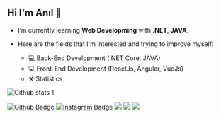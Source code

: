 ## Hi I'm Anıl 🤞

- </a>I’m currently learning **Web Developming** with **.NET, JAVA**.

- Here are the fields that I'm interested and trying to improve myself:
  - 💻 Back-End Development (.NET Core, JAVA)
  - 💻 Front-End Development (ReactJs, Angular, VueJs)
  - ⚒️ Statistics 

![Github stats 1](https://github-readme-stats.vercel.app/api?username=anilcetin&show_icons=true&theme=gradient) 


[![Github Badge](https://img.shields.io/badge/-Github-000?style=quare&labelColor=000&logo=Github&logoColor=white&link=link)](https://www.github.com/anilcetin) 
[![Instagram Badge](https://img.shields.io/badge/-Instagram-C13584?style=flat-quare&labelColor=C13584&logo=instagram&logoColor=white&link=link)](https://www.instagram.com/anil.cet) 
[![](https://img.shields.io/badge/LinkedIn-%230077B5.svg?&style=flat&logo=linkedin&logoColor=white)](https://www.linkedin.com/in/anilcetin/)
[![](https://img.shields.io/badge/HackerRank-2EC866?style=flat&logo=HackerRank&logoColor=white)](https://www.hackerrank.com/anilcetin)
[![](https://img.shields.io/badge/Email-anilcetin.dev@gmail.com-white)](mailto:anilcetin.dev@gmail.com) 

